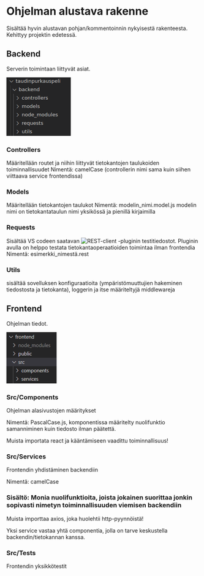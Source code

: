 # Ohjelman alustava rakenne

Sisältää hyvin alustavan pohjan/kommentoinnin nykyisestä rakenteesta. Kehittyy projektin edetessä.


## Backend

Serverin toimintaan liittyvät asiat.

![Backendin tiedostorakenne.](images/backend-plan.png)

### Controllers
Määritellään routet ja niihin liittyvät tietokantojen taulukoiden toiminnallisuudet
Nimentä: camelCase (controllerin nimi sama kuin siihen viittaava service frontendissa)

### Models
Määritellään tietokantojen taulukot
Nimentä: modelin_nimi.model.js
modelin nimi on tietokantataulun nimi yksikössä ja pienillä kirjaimilla

### Requests
Sisältää VS codeen saatavan ![REST-client](https://marketplace.visualstudio.com/items?itemName=humao.rest-client) -pluginin testitiedostot. Pluginin avulla on helppo testata tietokantaoperaatioiden toimintaa ilman frontendia
Nimentä: esimerkki_nimestä.rest

### Utils
sisältää sovelluksen konfiguraatioita (ympäristömuuttujien hakeminen tiedostosta ja tietokanta), loggerin ja itse määriteltyjä middlewareja

## Frontend

Ohjelman tiedot.

![Frontendin tiedostorakenne.](images/frontend-plan.png)

### Src/Components
Ohjelman alasivustojen määritykset

Nimentä: PascalCase.js, komponentissa määritelty nuolifunktio samanniminen kuin tiedosto ilman päätettä.

Muista importata react ja kääntämiseen vaadittu toiminnallisuus!

### Src/Services
Frontendin yhdistäminen backendiin

Nimentä: camelCase

### Sisältö: Monia nuolifunktioita, joista jokainen suorittaa jonkin sopivasti nimetyn toiminnallisuuden viemisen backendiin

Muista importtaa axios, joka huolehtii http-pyynnöistä!

Yksi service vastaa yhtä componentia, jolla on tarve keskustella backendin/tietokannan kanssa.

### Src/Tests
Frontendin yksikkötestit